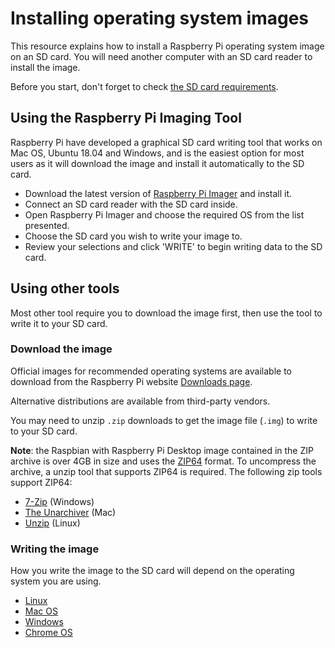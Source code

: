 # Installing operating system images

This resource explains how to install a Raspberry Pi operating system image on an SD card. You will need another computer with an SD card reader to install the image.

Before you start, don't forget to check [the SD card requirements](../sd-cards.md).

## Using the Raspberry Pi Imaging Tool

Raspberry Pi have developed a graphical SD card writing tool that works on Mac OS, Ubuntu 18.04 and Windows, and is the easiest option for most users as it will download the image and install it automatically to the SD card.

- Download the latest version of [Raspberry Pi Imager](https://www.raspberrypi.org/downloads/) and install it.
- Connect an SD card reader with the SD card inside.
- Open Raspberry Pi Imager and choose the required OS from the list presented.
- Choose  the SD card you wish to write your image to.
- Review your selections and click 'WRITE' to begin writing data to the SD card.

## Using other tools

Most other tool require you to download the image first, then use the tool to write it to your SD card.

### Download the image

Official images for recommended operating systems are available to download from the Raspberry Pi website [Downloads page](https://www.raspberrypi.org/downloads/).

Alternative distributions are available from third-party vendors.

You may need to unzip `.zip` downloads to get the image file (`.img`) to write to your SD card.

**Note**: the Raspbian with Raspberry Pi Desktop image contained in the ZIP archive is over 4GB in size and uses the [ZIP64](https://en.wikipedia.org/wiki/Zip_%28file_format%29#ZIP64) format. To uncompress the archive, a unzip tool that supports ZIP64 is required. The following zip tools support ZIP64:

- [7-Zip](http://www.7-zip.org/) (Windows)
- [The Unarchiver](http://unarchiver.c3.cx/unarchiver) (Mac)
- [Unzip](https://linux.die.net/man/1/unzip) (Linux)

### Writing the image

How you write the image to the SD card will depend on the operating system you are using. 

- [Linux](linux.md)
- [Mac OS](mac.md)
- [Windows](windows.md)
- [Chrome OS](chromeos.md)
